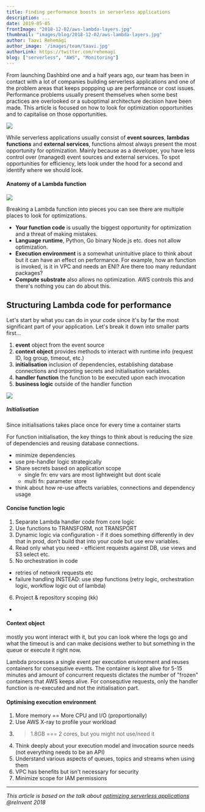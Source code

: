 ```yaml
---
title: Finding performance boosts in serverless applications
description: ...
date: 2019-05-05
frontImage: "2018-12-02/aws-lambda-layers.jpg"
thumbnail: "images/blog/2018-12-02/aws-lambda-layers.jpg"
author: Taavi Rehemägi
author_image: '/images/team/taavi.jpg'
authorLink: https://twitter.com/rehemagi
blog: ["serverless", "AWS", "Monitoring"]
---
```


From launching Dashbird one and a half years ago, our team has been in contact with a lot of companies building serverless applications and one of the problem areas that keeps poppping up are performance or cost issues. Performance problems usually present themselves when some best practices are overlooked or a suboptimal architecture decision have been made. This article is focused on how to look for optimization opportunities and to capitalise on those opportunities.

<img src='/images/blog/optimizing-serverless-apps/serverless-applications.png' />

While serverless applications usually consist of **event sources**, **lambdas functions** and **external services**, functions almost always present the most opportunity for optimization. Mainly because as a developer, you have less control over (managed) event sources and external services. To spot opportunities for efficiency, lets look under the hood for a second and identify where we should look.

#### Anatomy of a Lambda function

<img src='/images/blog/optimizing-serverless-apps/anatomy-lambda.png' />

Breaking a Lambda function into pieces you can see there are multiple places to look for optimizations.

 - **Your function code** is usually the biggest opportunity for optimization and a threat of making mistakes.
 - **Language runtime**, Python, Go binary Node.js etc. does not allow optimization.
 - **Execution environment** is a somewhat unintuitive place to think about but it can have an effect on performance. For example, how an function is invoked, is it in VPC and needs an ENI? Are there too many redundant packages?
 - **Compute substrate** also allows no optimization. AWS controls this and there's nothing you can do about this.

## Structuring Lambda code for performance

Let's start by what you can do in your code since it's by far the most significant part of your application. Let's break it down into smaller parts first...

1. **event** object from the event source
2. **context object** provides  methods to interact with runtime info (request ID, log group, timeout, etc.)
3. **initialisation** inclusion of dependencies, establishing database connections and importing secrets and initialisation variables.
4. **handler function** the function to be executed upon each invocation
5. **business logic** outside of the handler function

<img src='/images/blog/optimizing-serverless-apps/code.png' />

##### Initialisation

Since initialisations takes place once for every time a container starts

For function initialisation, the key things to think about is reducing the size of dependencies and reusing database connections.

  - minimize dependencies
  - use pre-handler logic strategically
  - Share secrets based on application scope
     - single fn: env vars are most lightweight but dont scale
     - multi fn: parameter store
  - think about how re-use affects variables, connections and dependency usage

#### Concise function logic

1. Separate Lambda handler code from core logic
2. Use functions to TRANSFORM, not TRANSPORT
3. Dynamic logic via configuration - if it does something differently in dev that in prod, don't build that into your code but use env variables.
4. Read only what you need - efficient requests against DB, use views and S3 select etc.
5. No orchestration in code 
  - retries of network requests etc
  - failure handling
  INSTEAD: use step functions (retry logic, orchestration logic, workflow logic out of lambda)
6. Project & repository scoping (kk)
  - 


#### Context object
mostly you wont interact with it, but you can look where the logs go and what the timeout is and can make decisions wether to but something in the queue or execute it right now.


Lambda processes a single event per execution environment and reuses containers for consequtive events. The container is kept alive for 5-15 minutes and amount of concurrent requests dictates the number of "frozen" containers that AWS keeps alive. For consequtive requests, only the handler function is re-executed and not the initialisation part. 

#### Optimising execution environment

1. More memory == More CPU and I/O (proportionally)
2. Use AWS X-ray to profile your workload
3. >1.8GB === 2 cores, but you might not use/need it 
4. Think deeply about your execution model and invocation source needs (not everything needs to be an API)
5. Understand various aspects of queues, topics and streams when using them
6. VPC has benefits but isn't necessary for security
7. Minimize scope for IAM permissions

---

*This article is based on the talk about <a href='https://www.youtube.com/watch?v=sSSMTSn2xmA' target='_blank'>optimizing serverless applications</a> @reInvent 2018*
